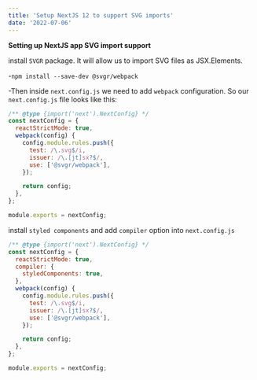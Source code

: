 ```yaml
---
title: 'Setup NextJS 12 to support SVG imports'
date: '2022-07-06'
---
```


**Setting up NextJS app SVG import support**

install `SVGR` package. It will allow us to import SVG files as JSX.Elements.

-`npm install --save-dev @svgr/webpack`

-Then inside `next.config.js` we need to add `webpack` configuration. So our `next.config.js` file looks like this:

```javascript
/** @type {import('next').NextConfig} */
const nextConfig = {
  reactStrictMode: true,
  webpack(config) {
    config.module.rules.push({
      test: /\.svg$/i,
      issuer: /\.[jt]sx?$/,
      use: ['@svgr/webpack'],
    });

    return config;
  },
};

module.exports = nextConfig;
```

install `styled components` and add `compiler` option into `next.config.js`

```javascript
/** @type {import('next').NextConfig} */
const nextConfig = {
  reactStrictMode: true,
  compiler: {
    styledComponents: true,
  },
  webpack(config) {
    config.module.rules.push({
      test: /\.svg$/i,
      issuer: /\.[jt]sx?$/,
      use: ['@svgr/webpack'],
    });

    return config;
  },
};

module.exports = nextConfig;
```
